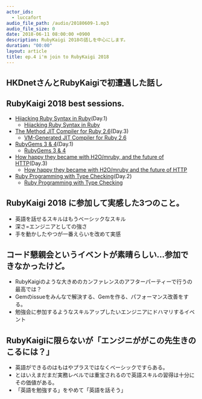 ```yaml
---
actor_ids:
  - luccafort
audio_file_path: /audio/20180609-1.mp3
audio_file_size: 0
date: 2018-06-11 08:00:00 +0900
description: RubyKaigi 2018の話しを中心にします。
duration: "00:00"
layout: article
title: ep.4 i'm join to RubyKaigi 2018
---
```


## HKDnetさんとRubyKaigiで初遭遇した話し

## RubyKaigi 2018 best sessions.
  - [Hijacking Ruby Syntax in Ruby](https://rubykaigi.org/2018/presentations/joker1007.html)(Day.1)
    - [Hijacking Ruby Syntax in Ruby](https://www.slideshare.net/tagomoris/hijacking-ruby-syntax-in-ruby)
  - [The Method JIT Compiler for Ruby 2.6](https://rubykaigi.org/2018/presentations/k0kubun.html)(Day.3)
    - [VM-Generated JIT Compiler for Ruby 2.6](https://speakerdeck.com/k0kubun/vm-generated-jit-compiler-for-ruby-2-dot-6)
  - [RubyGems 3 & 4](https://rubykaigi.org/2018/presentations/hsbt.html)(Day.1)
    - [RubyGems 3 & 4](https://www.slideshare.net/hsbt/rubygems-3-4)
  - [How happy they became with H2O/mruby, and the future of HTTP](https://rubykaigi.org/2018/presentations/i110.html)(Day.3)
    - [How happy they became with H2O/mruby and the future of HTTP](https://www.slideshare.net/ichitonagata/how-happy-they-became-with-h2omruby-and-the-future-of-http)
  - [Ruby Programming with Type Checking](https://rubykaigi.org/2018/presentations/soutaro.html)(Day.2)
    - [Ruby Programming with Type Checking](https://speakerdeck.com/soutaro/ruby-programming-with-type-checking)


## RubyKaigi 2018 に参加して実感した3つのこと。
  - 英語を話せるスキルはもうベーシックなスキル
  - 深さ=エンジニアとしての強さ
  - 手を動かしたやつが一番えらいを改めて実感

## コード懇親会というイベントが素晴らしい…参加できなかったけど。
  - RubyKaigiのような大きめのカンファレンスのアフターパーティーで行うの最高では？
  - Gemのissueをみんなで解決する、Gemを作る、パフォーマンス改善をする。
  - 勉強会に参加するようなスキルアップしたいエンジニアにドハマリするイベント

## RubyKaigiに限らないが「エンジニががこの先生きのこるには？」
  - 英語ができるのはもはやプラスではなくベーシックですらある。
  - とはいえまだまだ実務レベルでは重宝されるので英語スキルの習得は十分にその価値がある。
  - 「英語を勉強する」をやめて「英語を話そう」